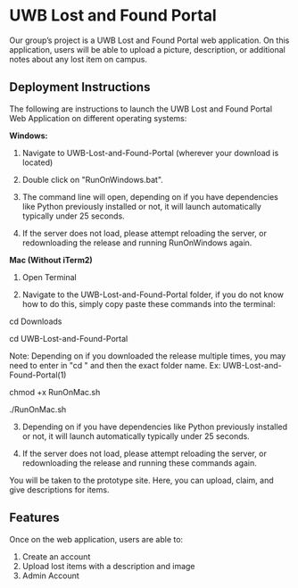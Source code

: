 # UWB Lost and Found Portal
Our group’s project is a UWB Lost and Found Portal web application. On this application, users will be able to upload a picture, description, or additional notes about any lost item on campus.  

## Deployment Instructions

The following are instructions to launch the UWB Lost and Found Portal Web Application on different operating systems:

**Windows:**

1. Navigate to UWB-Lost-and-Found-Portal (wherever your download is located)

2. Double click on "RunOnWindows.bat".

3. The command line will open, depending on if you have dependencies like Python previously installed or not, it will launch automatically typically under 25 seconds.

4. If the server does not load, please attempt reloading the server, or redownloading the release and running RunOnWindows again.

**Mac (Without iTerm2)**

1. Open Terminal

2. Navigate to the UWB-Lost-and-Found-Portal folder, if you do not know how to do this, simply copy paste these commands into the terminal:

cd Downloads

cd UWB-Lost-and-Found-Portal 

Note: Depending on if you downloaded the release multiple times, you may need to enter in "cd " and then the exact folder name. Ex: UWB-Lost-and-Found-Portal(1)

chmod +x RunOnMac.sh

./RunOnMac.sh

3. Depending on if you have dependencies like Python previously installed or not, it will launch automatically typically under 25 seconds.

4. If the server does not load, please attempt reloading the server, or redownloading the release and running these commands again.

You will be taken to the prototype site. Here, you can upload, claim, and give descriptions for items.

## Features
Once on the web application, users are able to:

1. Create an account
2. Upload lost items with a description and image
3. Admin Account
